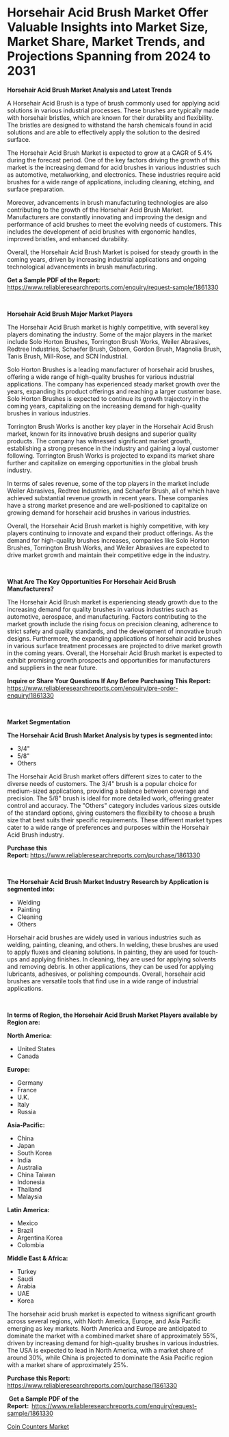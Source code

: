 <p><h1>Horsehair Acid Brush Market Offer Valuable Insights into Market Size, Market Share, Market Trends, and Projections Spanning from 2024 to 2031</h1></p><p><strong>Horsehair Acid Brush Market Analysis and Latest Trends</strong></p>
<p><p>A Horsehair Acid Brush is a type of brush commonly used for applying acid solutions in various industrial processes. These brushes are typically made with horsehair bristles, which are known for their durability and flexibility. The bristles are designed to withstand the harsh chemicals found in acid solutions and are able to effectively apply the solution to the desired surface.</p><p>The Horsehair Acid Brush Market is expected to grow at a CAGR of 5.4% during the forecast period. One of the key factors driving the growth of this market is the increasing demand for acid brushes in various industries such as automotive, metalworking, and electronics. These industries require acid brushes for a wide range of applications, including cleaning, etching, and surface preparation.</p><p>Moreover, advancements in brush manufacturing technologies are also contributing to the growth of the Horsehair Acid Brush Market. Manufacturers are constantly innovating and improving the design and performance of acid brushes to meet the evolving needs of customers. This includes the development of acid brushes with ergonomic handles, improved bristles, and enhanced durability.</p><p>Overall, the Horsehair Acid Brush Market is poised for steady growth in the coming years, driven by increasing industrial applications and ongoing technological advancements in brush manufacturing.</p></p>
<p><strong>Get a Sample PDF of the Report:&nbsp;</strong> <a href="https://www.reliableresearchreports.com/enquiry/request-sample/1861330">https://www.reliableresearchreports.com/enquiry/request-sample/1861330</a></p>
<p>&nbsp;</p>
<p><strong>Horsehair Acid Brush Major Market Players</strong></p>
<p><p>The Horsehair Acid Brush market is highly competitive, with several key players dominating the industry. Some of the major players in the market include Solo Horton Brushes, Torrington Brush Works, Weiler Abrasives, Redtree Industries, Schaefer Brush, Osborn, Gordon Brush, Magnolia Brush, Tanis Brush, Mill-Rose, and SCN Industrial.</p><p>Solo Horton Brushes is a leading manufacturer of horsehair acid brushes, offering a wide range of high-quality brushes for various industrial applications. The company has experienced steady market growth over the years, expanding its product offerings and reaching a larger customer base. Solo Horton Brushes is expected to continue its growth trajectory in the coming years, capitalizing on the increasing demand for high-quality brushes in various industries.</p><p>Torrington Brush Works is another key player in the Horsehair Acid Brush market, known for its innovative brush designs and superior quality products. The company has witnessed significant market growth, establishing a strong presence in the industry and gaining a loyal customer following. Torrington Brush Works is projected to expand its market share further and capitalize on emerging opportunities in the global brush industry.</p><p>In terms of sales revenue, some of the top players in the market include Weiler Abrasives, Redtree Industries, and Schaefer Brush, all of which have achieved substantial revenue growth in recent years. These companies have a strong market presence and are well-positioned to capitalize on growing demand for horsehair acid brushes in various industries.</p><p>Overall, the Horsehair Acid Brush market is highly competitive, with key players continuing to innovate and expand their product offerings. As the demand for high-quality brushes increases, companies like Solo Horton Brushes, Torrington Brush Works, and Weiler Abrasives are expected to drive market growth and maintain their competitive edge in the industry.</p></p>
<p>&nbsp;</p>
<p><strong>What Are The Key Opportunities For Horsehair Acid Brush Manufacturers?</strong></p>
<p><p>The Horsehair Acid Brush market is experiencing steady growth due to the increasing demand for quality brushes in various industries such as automotive, aerospace, and manufacturing. Factors contributing to the market growth include the rising focus on precision cleaning, adherence to strict safety and quality standards, and the development of innovative brush designs. Furthermore, the expanding applications of horsehair acid brushes in various surface treatment processes are projected to drive market growth in the coming years. Overall, the Horsehair Acid Brush market is expected to exhibit promising growth prospects and opportunities for manufacturers and suppliers in the near future.</p></p>
<p><strong>Inquire or Share Your Questions If Any Before Purchasing This Report:</strong> <a href="https://www.reliableresearchreports.com/enquiry/pre-order-enquiry/1861330">https://www.reliableresearchreports.com/enquiry/pre-order-enquiry/1861330</a></p>
<p>&nbsp;</p>
<p><strong>Market Segmentation</strong></p>
<p><strong>The Horsehair Acid Brush Market Analysis by types is segmented into:</strong></p>
<p><ul><li>3/4"</li><li>5/8"</li><li>Others</li></ul></p>
<p><p>The Horsehair Acid Brush market offers different sizes to cater to the diverse needs of customers. The 3/4" brush is a popular choice for medium-sized applications, providing a balance between coverage and precision. The 5/8" brush is ideal for more detailed work, offering greater control and accuracy. The "Others" category includes various sizes outside of the standard options, giving customers the flexibility to choose a brush size that best suits their specific requirements. These different market types cater to a wide range of preferences and purposes within the Horsehair Acid Brush industry.</p></p>
<p><strong>Purchase this Report:&nbsp;</strong><a href="https://www.reliableresearchreports.com/purchase/1861330">https://www.reliableresearchreports.com/purchase/1861330</a></p>
<p>&nbsp;</p>
<p><strong>The Horsehair Acid Brush Market Industry Research by Application is segmented into:</strong></p>
<p><ul><li>Welding</li><li>Painting</li><li>Cleaning</li><li>Others</li></ul></p>
<p><p>Horsehair acid brushes are widely used in various industries such as welding, painting, cleaning, and others. In welding, these brushes are used to apply fluxes and cleaning solutions. In painting, they are used for touch-ups and applying finishes. In cleaning, they are used for applying solvents and removing debris. In other applications, they can be used for applying lubricants, adhesives, or polishing compounds. Overall, horsehair acid brushes are versatile tools that find use in a wide range of industrial applications.</p></p>
<p>&nbsp;</p>
<p><strong>In terms of Region, the Horsehair Acid Brush Market Players available by Region are:</strong></p>
<p>
    <p> <strong> North America: </strong>
        <ul>
            <li>United States</li>
            <li>Canada</li>
        </ul>
        </p> 
    <p> <strong> Europe: </strong>
        <ul>
            <li>Germany</li>
            <li>France</li>
            <li>U.K.</li>
            <li>Italy</li>
            <li>Russia</li>
        </ul>
        </p> 
    <p> <strong> Asia-Pacific: </strong>
        <ul>
            <li>China</li>
            <li>Japan</li>
            <li>South Korea</li>
            <li>India</li>
            <li>Australia</li>
            <li>China Taiwan</li>
            <li>Indonesia</li>
            <li>Thailand</li>
            <li>Malaysia</li>
        </ul>
        </p> 
    <p> <strong> Latin America: </strong>
        <ul>
            <li>Mexico</li>
            <li>Brazil</li>
            <li>Argentina Korea</li>
            <li>Colombia</li>
        </ul>
        </p> 
    <p> <strong> Middle East & Africa: </strong>
        <ul>
            <li>Turkey</li>
            <li>Saudi</li>
            <li>Arabia</li>
            <li>UAE</li>
            <li>Korea</li>
        </ul>
    </p>
    </p>
<p><p>The horsehair acid brush market is expected to witness significant growth across several regions, with North America, Europe, and Asia Pacific emerging as key markets. North America and Europe are anticipated to dominate the market with a combined market share of approximately 55%, driven by increasing demand for high-quality brushes in various industries. The USA is expected to lead in North America, with a market share of around 30%, while China is projected to dominate the Asia Pacific region with a market share of approximately 25%.</p></p>
<p><strong>Purchase this Report: </strong><a href="https://www.reliableresearchreports.com/purchase/1861330">https://www.reliableresearchreports.com/purchase/1861330</a></p>
<p>&nbsp;<strong>Get a Sample PDF of the Report:&nbsp;&nbsp;</strong><a href="https://www.reliableresearchreports.com/enquiry/request-sample/1861330">https://www.reliableresearchreports.com/enquiry/request-sample/1861330</a></p>
<p><strong></strong></p>
<p><p><a href="https://invited-way-688.notion.site/Coin-Counters-Market-Analysis-Examines-its-Scope-on-Growth-Opportunities-and-Forecasted-Trends-Span-d66345cf002e496ea367113542736a08">Coin Counters Market</a></p></p>